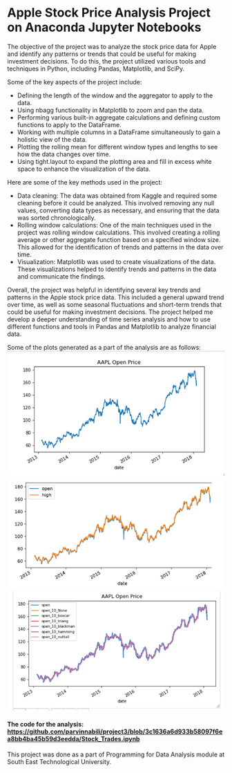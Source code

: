 # Apple Stock Price Analysis Project on Anaconda Jupyter Notebooks

The objective of the project was to analyze the stock price data for Apple and identify any patterns or trends that could be useful for making investment decisions. To do this, the project utilized various tools and techniques in Python, including Pandas, Matplotlib, and SciPy.

Some of the key aspects of the project include: 
* Defining the length of the window and the aggregator to apply to the data.
* Using nbagg functionality in Matplotlib to zoom and pan the data.
* Performing various built-in aggregate calculations and defining custom functions to apply to the DataFrame.
* Working with multiple columns in a DataFrame simultaneously to gain a holistic view of the data.
* Plotting the rolling mean for different window types and lengths to see how the data changes over time.
* Using tight.layout to expand the plotting area and fill in excess white space to enhance the visualization of the data.

Here are some of the key methods used in the project:

* Data cleaning: The data was obtained from Kaggle and required some cleaning before it could be analyzed. This involved removing any null values, converting data types as necessary, and ensuring that the data was sorted chronologically.
* Rolling window calculations: One of the main techniques used in the project was rolling window calculations. This involved creating a rolling average or other aggregate function based on a specified window size. This allowed for the identification of trends and patterns in the data over time.
* Visualization: Matplotlib was used to create visualizations of the data. These visualizations helped to identify trends and patterns in the data and communicate the findings.

Overall, the project was helpful in identifying several key trends and patterns in the Apple stock price data. This included a general upward trend over time, as well as some seasonal fluctuations and short-term trends that could be useful for making investment decisions. The project helped me develop a deeper understanding of time series analysis and how to use different functions and tools in Pandas and Matplotlib to analyze financial data.

Some of the plots generated as a part of the analysis are as follows:
![AAPL Open Price 1](https://github.com/parvinnabili/project3/blob/3c1636a6d933b58097f6ea8bb4ba45b59d3eedda/AAPL%20Open%20Price%20Net.PNG)
![AAPL Open Price High](https://github.com/parvinnabili/project3/blob/3c1636a6d933b58097f6ea8bb4ba45b59d3eedda/AAPL%20Open%20High%20Price.PNG)
![AAPL Open Price Final](https://github.com/parvinnabili/project3/blob/d4b3c9428e98d43cefb410b0fd8f95a74c6b67c1/AAPL%20Open%20Price.PNG)

#### The code for the analysis: https://github.com/parvinnabili/project3/blob/3c1636a6d933b58097f6ea8bb4ba45b59d3eedda/Stock_Trades.ipynb

This project was done as a part of Programming for Data Analysis module at South East Technological University.
